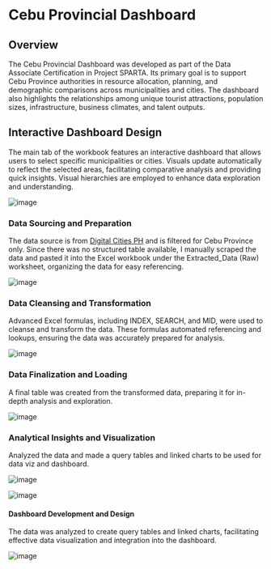 # Cebu Provincial Dashboard

## Overview
The Cebu Provincial Dashboard was developed as part of the Data Associate Certification in Project SPARTA. Its primary goal is to support Cebu Province authorities in resource allocation, planning, and demographic comparisons across municipalities and cities. The dashboard also highlights the relationships among unique tourist attractions, population sizes, infrastructure, business climates, and talent outputs.

## Interactive Dashboard Design
The main tab of the workbook features an interactive dashboard that allows users to select specific municipalities or cities. Visuals update automatically to reflect the selected areas, facilitating comparative analysis and providing quick insights. Visual hierarchies are employed to enhance data exploration and understanding.

![image](https://github.com/greatcyan/cyrus-baruc-data-analytics-portfolio/assets/95137493/bf8a439f-be42-40c0-8f1a-92cda686b0ac)


### Data Sourcing and Preparation
The data source is from [Digital Cities PH](https://www.digitalcitiesph.com/) and is filtered for Cebu Province only. Since there was no structured table available, I manually scraped the data and pasted it into the Excel workbook under the Extracted_Data (Raw) worksheet, organizing the data for easy referencing.

![image](https://github.com/greatcyan/cyrus-baruc-data-analytics-portfolio/assets/95137493/f647afeb-16f5-45e6-925e-e4f1aa82007a)

### Data Cleansing and Transformation
Advanced Excel formulas, including INDEX, SEARCH, and MID, were used to cleanse and transform the data. These formulas automated referencing and lookups, ensuring the data was accurately prepared for analysis.

![image](https://github.com/greatcyan/cyrus-baruc-data-analytics-portfolio/assets/95137493/c36cc8bd-5bbd-48c7-a6a4-d7d6215799aa)

### Data Finalization and Loading
A final table was created from the transformed data, preparing it for in-depth analysis and exploration.

![image](https://github.com/greatcyan/cyrus-baruc-data-analytics-portfolio/assets/95137493/47d38abb-a342-40ec-83aa-50d4704b674e)

### Analytical Insights and Visualization
Analyzed the data and made a query tables and linked charts to be used for data viz and dashboard.

![image](https://github.com/greatcyan/cyrus-baruc-data-analytics-portfolio/assets/95137493/c961d0b4-9789-432b-a6d8-f17972501da0)

![image](https://github.com/greatcyan/cyrus-baruc-data-analytics-portfolio/assets/95137493/47e13d84-967b-4726-a138-feba0d4d1035)

#### Dashboard Development and Design
The data was analyzed to create query tables and linked charts, facilitating effective data visualization and integration into the dashboard.

![image](https://github.com/greatcyan/cyrus-baruc-data-analytics-portfolio/assets/95137493/d7b9d2bd-874b-4a1a-a897-0a733deb6f0c)

